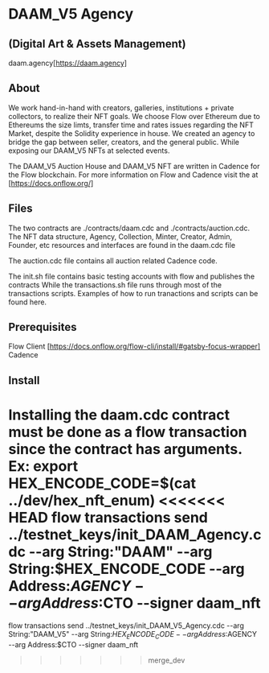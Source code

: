 # DAAM_V5 Agency
## (Digital Art & Assets Management)
daam.agency[https://daam.agency]

## About
We work hand-in-hand with creators, galleries, institutions + private collectors, to realize their NFT goals. We choose Flow over Ethereum due to Ethereums the size limts, transfer time and rates issues regarding the NFT Market, despite the Solidity experience in house. We created an agency to bridge the gap between seller, creators, and the general public. While exposing our DAAM_V5 NFTs at selected events.

The DAAM_V5 Auction House and DAAM_V5 NFT are written in Cadence for the Flow blockchain. For more information on Flow and Cadence visit the at [https://docs.onflow.org/] 

## Files
The two contracts are ./contracts/daam.cdc and ./contracts/auction.cdc. The NFT data structure, Agency, Collection, Minter, Creator, Admin, Founder, etc resources and interfaces are found in the daam.cdc file

The auction.cdc file contains all auction related Cadence code.

The init.sh file contains basic testing accounts with flow and publishes the contracts
While the transactions.sh file runs through most of the transactions scripts. Examples of how to run tranactions and scripts can be found here.

## Prerequisites
Flow Client [https://docs.onflow.org/flow-cli/install/#gatsby-focus-wrapper]
Cadence

## Install
Installing the daam.cdc contract must be done as a flow transaction since the contract has arguments.
Ex: 
export HEX_ENCODE_CODE=$(cat ../dev/hex_nft_enum)
<<<<<<< HEAD
flow transactions send ../testnet_keys/init_DAAM_Agency.cdc --arg String:"DAAM" --arg String:$HEX_ENCODE_CODE --arg Address:$AGENCY --arg Address:$CTO --signer daam_nft
=======
flow transactions send ../testnet_keys/init_DAAM_V5_Agency.cdc --arg String:"DAAM_V5" --arg String:$HEX_ENCODE_CODE --arg Address:$AGENCY --arg Address:$CTO --signer daam_nft


>>>>>>> merge_dev
